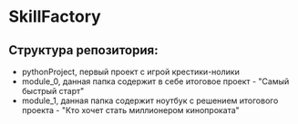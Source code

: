 # SkillFactory

## Структура репозитория:
- pythonProject, первый проект с игрой крестики-нолики
- module_0, данная папка содержит в себе итоговое проект - "Самый быстрый старт"
- module_1, данная папка содержит ноутбук с решением итогового проекта - "Кто хочет стать миллионером кинопроката"
